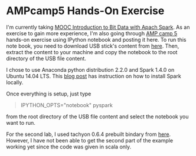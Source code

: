# AMPcamp5 Hands-On Exercise
I'm currently taking [MOOC Introduction to Bit Data with Apach Spark](https://www.edx.org/course/introduction-big-data-apache-spark-uc-berkeleyx-cs100-1x). As an exercise to gain more experience, I'm also going through [AMP camp 5](http://ampcamp.berkeley.edu/5/) hands-on exercise using IPython notebook and posting it here. To run this note book, you need to download USB stick's content from [here](http://d12yw77jruda6f.cloudfront.net/ampcamp5-usb.zip). Then, extract the content to your machine and copy the notebook to the root directory of the USB file content.

I chose to use Anaconda python distribution 2.2.0 and Spark 1.4.0 on Ubuntu 14.04 LTS. This [blog post](http://blog.prabeeshk.com/blog/2014/10/31/install-apache-spark-on-ubuntu-14-dot-04/) has instruction on how to install Spark locally.

Once everything is setup, just type
>IPYTHON_OPTS="notebook" pyspark

from the root directory of the USB file content and select the notebook you want to run.

For the second lab, I used tachyon 0.6.4 prebuilt bindary from [here](https://github.com/amplab/tachyon/releases/download/v0.6.4/tachyon-0.6.4-bin.tar.gz). However, I have not been able to get the second part of the example working yet since the code was given in scala only.
